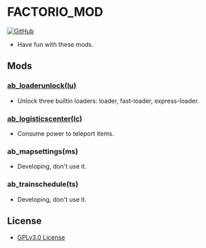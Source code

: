 # FACTORIO_MOD

[![GitHub](https://img.shields.io/github/license/ABackerNINI/factorio_mod)](https://github.com/ABackerNINI/factorio_mod/blob/master/LICENSE)

* Have fun with these mods.

## Mods

### [ab_loaderunlock(lu)](https://github.com/ABackerNINI/factorio_mod/tree/master/ab_loaderunlock)

* Unlock three builtin loaders: loader, fast-loader, express-loader.

### [ab_logisticscenter(lc)](https://github.com/ABackerNINI/factorio_mod/tree/master/ab_logisticscenter)

* Consume power to teleport items.

### ab_mapsettings(ms)

* Developing, don't use it.

### ab_trainschedule(ts)

* Developing, don't use it.

## License

* [GPLv3.0 License](https://github.com/ABackerNINI/factorio_mod/blob/master/LICENSE)
